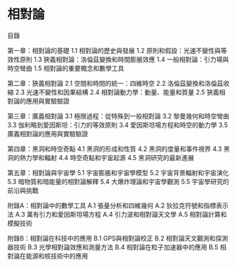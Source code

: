 # 相對論

目錄

第一章：相對論的基礎
1.1 相對論的歷史與發展
1.2 原則和假設：光速不變性與等效性原則
1.3 狹義相對論：洛倫茲變換和時間膨脹效應
1.4 一般相對論：引力場與時空彎曲
1.5 相對論的重要概念和數學工具

第二章：狹義相對論
2.1 空間和時間的統一：四維時空
2.2 洛倫茲變換和洛倫茲收縮
2.3 光速不變性和因果結構
2.4 相對論動力學：動量、能量和質量
2.5 狹義相對論的應用與實驗驗證

第三章：廣義相對論
3.1 極限過程：從特殊到一般相對論
3.2 黎曼幾何和時空彎曲
3.3 伽利略到愛因斯坦：引力的等效原則
3.4 愛因斯坦場方程和時空的動力學
3.5 廣義相對論的應用與實驗驗證

第四章：黑洞和時空奇點
4.1 黑洞的形成和性質
4.2 黑洞的度量和事件視界
4.3 黑洞的熱力學和輻射
4.4 時空奇點和宇宙起源
4.5 黑洞研究的最新進展

第五章：相對論與宇宙學
5.1 宇宙膨脹和宇宙學模型
5.2 宇宙背景輻射和宇宙演化
5.3 暗物質和暗能量的相對論解釋
5.4 大爆炸理論和宇宙學觀測
5.5 宇宙學研究的前沿與挑戰

附錄A：相對論中的數學工具
A.1 張量分析和四維幾何
A.2 狄拉克符號和指標表示法
A.3 萬有引力和愛因斯坦場方程
A.4 引力波和相對論天文學
A.5 相對論計算和模擬技術

附錄B：相對論在科技中的應用
B.1 GPS與相對論校正
B.2 相對論天文觀測和探測器技術
B.3 光學相對論效應和測量方法
B.4 相對論在粒子加速器中的應用
B.5 相對論在能源和核技術中的應用